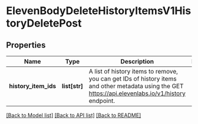# ElevenBodyDeleteHistoryItemsV1HistoryDeletePost

## Properties
Name | Type | Description | Notes
------------ | ------------- | ------------- | -------------
**history_item_ids** | **list[str]** | A list of history items to remove, you can get IDs of history items and other metadata using the GET https://api.elevenlabs.io/v1/history endpoint. | 

[[Back to Model list]](../README.md#documentation-for-models) [[Back to API list]](../README.md#documentation-for-api-endpoints) [[Back to README]](../README.md)


